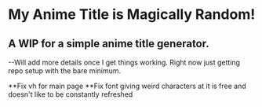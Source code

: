 # My Anime Title is Magically Random!

## A WIP for a simple anime title generator.

--Will add more details once I get things working. Right now just getting repo setup with the bare minimum.

**Fix vh for main page
**Fix font giving weird characters at it is free and doesn't like to be constantly refreshed

